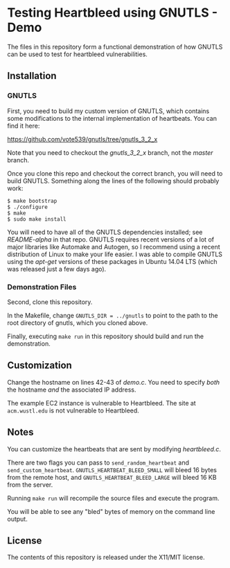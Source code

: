 Testing Heartbleed using GNUTLS - Demo
======================================

The files in this repository form a functional demonstration of how GNUTLS can be used to test for heartbleed vulnerabilities.

## Installation

### GNUTLS

First, you need to build my custom version of GNUTLS, which contains some modifications to the internal implementation of heartbeats.  You can find it here:

https://github.com/vote539/gnutls/tree/gnutls_3_2_x

Note that you need to checkout the *gnutls_3_2_x* branch, not the *master* branch.

Once you clone this repo and checkout the correct branch, you will need to build GNUTLS.  Something along the lines of the following should probably work:

	$ make bootstrap
	$ ./configure
	$ make
	$ sudo make install

You will need to have all of the GNUTLS dependencies installed; see *README-alpha* in that repo.  GNUTLS requires recent versions of a lot of major libraries like Automake and Autogen, so I recommend using a recent distribution of Linux to make your life easier.  I was able to compile GNUTLS using the *apt-get* versions of these packages in Ubuntu 14.04 LTS (which was released just a few days ago).

### Demonstration Files

Second, clone this repository.

In the Makefile, change `GNUTLS_DIR = ../gnutls` to point to the path to the root directory of gnutls, which you cloned above.

Finally, executing `make run` in this repository should build and run the demonstration.

## Customization

Change the hostname on lines 42-43 of *demo.c*.  You need to specify *both* the hostname *and* the associated IP address.

The example EC2 instance is vulnerable to Heartbleed.  The site at `acm.wustl.edu` is not vulnerable to Heartbleed.

## Notes

You can customize the heartbeats that are sent by modifying *heartbleed.c*.

There are two flags you can pass to `send_random_heartbeat` and `send_custom_heartbeat`.  `GNUTLS_HEARTBEAT_BLEED_SMALL` will bleed 16 bytes from the remote host, and `GNUTLS_HEARTBEAT_BLEED_LARGE` will bleed 16 KB from the server.

Running `make run` will recompile the source files and execute the program.

You will be able to see any "bled" bytes of memory on the command line output.

## License

The contents of this repository is released under the X11/MIT license.
